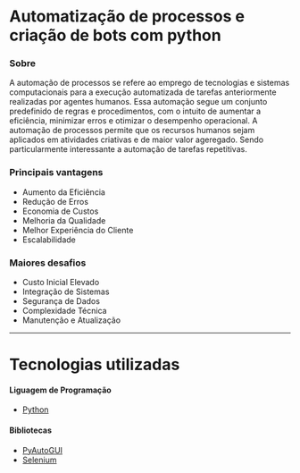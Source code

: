 # Automatização de processos e criação de bots com python

### Sobre

A automação de processos se refere ao emprego de tecnologias e sistemas computacionais para a execução automatizada de tarefas anteriormente realizadas por agentes humanos. Essa automação segue um conjunto predefinido de regras e procedimentos, com o intuito de aumentar a eficiência, minimizar erros e otimizar o desempenho operacional. A automação de processos permite que os recursos humanos sejam aplicados em atividades criativas e de maior valor ageregado. Sendo particularmente interessante a automação de tarefas repetitivas.

### Principais vantagens

- Aumento da Eficiência
- Redução de Erros
- Economia de Custos
- Melhoria da Qualidade
- Melhor Experiência do Cliente
- Escalabilidade

### Maiores desafios

- Custo Inicial Elevado
- Integração de Sistemas
- Segurança de Dados
- Complexidade Técnica
- Manutenção e Atualização
___

# Tecnologias utilizadas

#### Liguagem de Programação
- [Python](https://www.python.org/)
  
#### Bibliotecas
- [PyAutoGUI](https://pyautogui.readthedocs.io/en/latest/)
- [Selenium](https://www.selenium.dev/)
